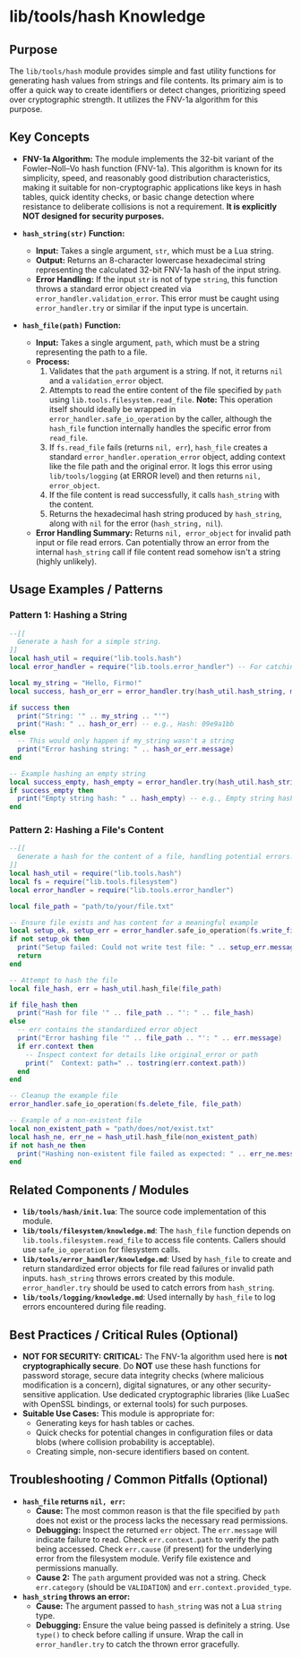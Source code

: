 # lib/tools/hash Knowledge

## Purpose

The `lib/tools/hash` module provides simple and fast utility functions for generating hash values from strings and file contents. Its primary aim is to offer a quick way to create identifiers or detect changes, prioritizing speed over cryptographic strength. It utilizes the FNV-1a algorithm for this purpose.

## Key Concepts

- **FNV-1a Algorithm:** The module implements the 32-bit variant of the Fowler–Noll–Vo hash function (FNV-1a). This algorithm is known for its simplicity, speed, and reasonably good distribution characteristics, making it suitable for non-cryptographic applications like keys in hash tables, quick identity checks, or basic change detection where resistance to deliberate collisions is not a requirement. **It is explicitly NOT designed for security purposes.**

- **`hash_string(str)` Function:**
    - **Input:** Takes a single argument, `str`, which must be a Lua string.
    - **Output:** Returns an 8-character lowercase hexadecimal string representing the calculated 32-bit FNV-1a hash of the input string.
    - **Error Handling:** If the input `str` is not of type `string`, this function throws a standard error object created via `error_handler.validation_error`. This error must be caught using `error_handler.try` or similar if the input type is uncertain.

- **`hash_file(path)` Function:**
    - **Input:** Takes a single argument, `path`, which must be a string representing the path to a file.
    - **Process:**
        1.  Validates that the `path` argument is a string. If not, it returns `nil` and a `validation_error` object.
        2.  Attempts to read the entire content of the file specified by `path` using `lib.tools.filesystem.read_file`. **Note:** This operation itself should ideally be wrapped in `error_handler.safe_io_operation` by the caller, although the `hash_file` function internally handles the specific error from `read_file`.
        3.  If `fs.read_file` fails (returns `nil, err`), `hash_file` creates a standard `error_handler.operation_error` object, adding context like the file path and the original error. It logs this error using `lib/tools/logging` (at ERROR level) and then returns `nil, error_object`.
        4.  If the file content is read successfully, it calls `hash_string` with the content.
        5.  Returns the hexadecimal hash string produced by `hash_string`, along with `nil` for the error (`hash_string, nil`).
    - **Error Handling Summary:** Returns `nil, error_object` for invalid path input or file read errors. Can potentially throw an error from the internal `hash_string` call if file content read somehow isn't a string (highly unlikely).

## Usage Examples / Patterns

### Pattern 1: Hashing a String

```lua
--[[
  Generate a hash for a simple string.
]]
local hash_util = require("lib.tools.hash")
local error_handler = require("lib.tools.error_handler") -- For catching potential errors

local my_string = "Hello, Firmo!"
local success, hash_or_err = error_handler.try(hash_util.hash_string, my_string)

if success then
  print("String: '" .. my_string .. "'")
  print("Hash: " .. hash_or_err) -- e.g., Hash: 09e9a1bb
else
  -- This would only happen if my_string wasn't a string
  print("Error hashing string: " .. hash_or_err.message)
end

-- Example hashing an empty string
local success_empty, hash_empty = error_handler.try(hash_util.hash_string, "")
if success_empty then
  print("Empty string hash: " .. hash_empty) -- e.g., Empty string hash: 811c9dc5
end
```

### Pattern 2: Hashing a File's Content

```lua
--[[
  Generate a hash for the content of a file, handling potential errors.
]]
local hash_util = require("lib.tools.hash")
local fs = require("lib.tools.filesystem")
local error_handler = require("lib.tools.error_handler")

local file_path = "path/to/your/file.txt"

-- Ensure file exists and has content for a meaningful example
local setup_ok, setup_err = error_handler.safe_io_operation(fs.write_file, file_path, "File content for hashing.")
if not setup_ok then
  print("Setup failed: Could not write test file: " .. setup_err.message)
  return
end

-- Attempt to hash the file
local file_hash, err = hash_util.hash_file(file_path)

if file_hash then
  print("Hash for file '" .. file_path .. "': " .. file_hash)
else
  -- err contains the standardized error object
  print("Error hashing file '" .. file_path .. "': " .. err.message)
  if err.context then
    -- Inspect context for details like original_error or path
    print("  Context: path=" .. tostring(err.context.path))
  end
end

-- Cleanup the example file
error_handler.safe_io_operation(fs.delete_file, file_path)

-- Example of a non-existent file
local non_existent_path = "path/does/not/exist.txt"
local hash_ne, err_ne = hash_util.hash_file(non_existent_path)
if not hash_ne then
  print("Hashing non-existent file failed as expected: " .. err_ne.message)
end
```

## Related Components / Modules

- **`lib/tools/hash/init.lua`**: The source code implementation of this module.
- **`lib/tools/filesystem/knowledge.md`**: The `hash_file` function depends on `lib.tools.filesystem.read_file` to access file contents. Callers should use `safe_io_operation` for filesystem calls.
- **`lib/tools/error_handler/knowledge.md`**: Used by `hash_file` to create and return standardized error objects for file read failures or invalid path inputs. `hash_string` throws errors created by this module. `error_handler.try` should be used to catch errors from `hash_string`.
- **`lib/tools/logging/knowledge.md`**: Used internally by `hash_file` to log errors encountered during file reading.

## Best Practices / Critical Rules (Optional)

- **NOT FOR SECURITY:** **CRITICAL:** The FNV-1a algorithm used here is **not cryptographically secure**. Do **NOT** use these hash functions for password storage, secure data integrity checks (where malicious modification is a concern), digital signatures, or any other security-sensitive application. Use dedicated cryptographic libraries (like LuaSec with OpenSSL bindings, or external tools) for such purposes.
- **Suitable Use Cases:** This module is appropriate for:
    - Generating keys for hash tables or caches.
    - Quick checks for potential changes in configuration files or data blobs (where collision probability is acceptable).
    - Creating simple, non-secure identifiers based on content.

## Troubleshooting / Common Pitfalls (Optional)

- **`hash_file` returns `nil, err`:**
    - **Cause:** The most common reason is that the file specified by `path` does not exist or the process lacks the necessary read permissions.
    - **Debugging:** Inspect the returned `err` object. The `err.message` will indicate failure to read. Check `err.context.path` to verify the path being accessed. Check `err.cause` (if present) for the underlying error from the filesystem module. Verify file existence and permissions manually.
    - **Cause 2:** The `path` argument provided was not a string. Check `err.category` (should be `VALIDATION`) and `err.context.provided_type`.
- **`hash_string` throws an error:**
    - **Cause:** The argument passed to `hash_string` was not a Lua `string` type.
    - **Debugging:** Ensure the value being passed is definitely a string. Use `type()` to check before calling if unsure. Wrap the call in `error_handler.try` to catch the thrown error gracefully.
